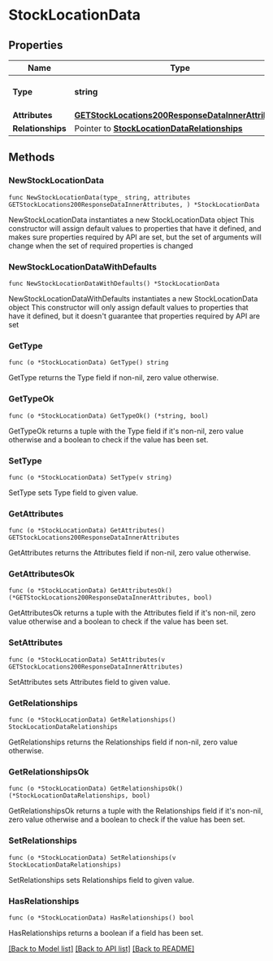 # StockLocationData

## Properties

Name | Type | Description | Notes
------------ | ------------- | ------------- | -------------
**Type** | **string** | The resource&#39;s type | [default to "stock_locations"]
**Attributes** | [**GETStockLocations200ResponseDataInnerAttributes**](GETStockLocations200ResponseDataInnerAttributes.md) |  | 
**Relationships** | Pointer to [**StockLocationDataRelationships**](StockLocationDataRelationships.md) |  | [optional] 

## Methods

### NewStockLocationData

`func NewStockLocationData(type_ string, attributes GETStockLocations200ResponseDataInnerAttributes, ) *StockLocationData`

NewStockLocationData instantiates a new StockLocationData object
This constructor will assign default values to properties that have it defined,
and makes sure properties required by API are set, but the set of arguments
will change when the set of required properties is changed

### NewStockLocationDataWithDefaults

`func NewStockLocationDataWithDefaults() *StockLocationData`

NewStockLocationDataWithDefaults instantiates a new StockLocationData object
This constructor will only assign default values to properties that have it defined,
but it doesn't guarantee that properties required by API are set

### GetType

`func (o *StockLocationData) GetType() string`

GetType returns the Type field if non-nil, zero value otherwise.

### GetTypeOk

`func (o *StockLocationData) GetTypeOk() (*string, bool)`

GetTypeOk returns a tuple with the Type field if it's non-nil, zero value otherwise
and a boolean to check if the value has been set.

### SetType

`func (o *StockLocationData) SetType(v string)`

SetType sets Type field to given value.


### GetAttributes

`func (o *StockLocationData) GetAttributes() GETStockLocations200ResponseDataInnerAttributes`

GetAttributes returns the Attributes field if non-nil, zero value otherwise.

### GetAttributesOk

`func (o *StockLocationData) GetAttributesOk() (*GETStockLocations200ResponseDataInnerAttributes, bool)`

GetAttributesOk returns a tuple with the Attributes field if it's non-nil, zero value otherwise
and a boolean to check if the value has been set.

### SetAttributes

`func (o *StockLocationData) SetAttributes(v GETStockLocations200ResponseDataInnerAttributes)`

SetAttributes sets Attributes field to given value.


### GetRelationships

`func (o *StockLocationData) GetRelationships() StockLocationDataRelationships`

GetRelationships returns the Relationships field if non-nil, zero value otherwise.

### GetRelationshipsOk

`func (o *StockLocationData) GetRelationshipsOk() (*StockLocationDataRelationships, bool)`

GetRelationshipsOk returns a tuple with the Relationships field if it's non-nil, zero value otherwise
and a boolean to check if the value has been set.

### SetRelationships

`func (o *StockLocationData) SetRelationships(v StockLocationDataRelationships)`

SetRelationships sets Relationships field to given value.

### HasRelationships

`func (o *StockLocationData) HasRelationships() bool`

HasRelationships returns a boolean if a field has been set.


[[Back to Model list]](../README.md#documentation-for-models) [[Back to API list]](../README.md#documentation-for-api-endpoints) [[Back to README]](../README.md)



